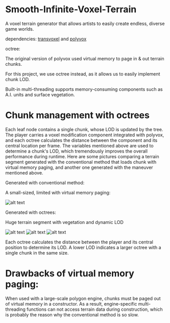# Smooth-Infinite-Voxel-Terrain
A voxel terrain generator that allows artists to easily create endless, diverse game worlds.

dependencies: [transvoxel](transvoxel.org) and [polyvox](volumesoffun.com)

octree: 

The original version of polyvox used virtual memory to page in & out terrain chunks.

For this project, we use octree instead, as it allows us to easily implement chunk LOD.

Built-in multi-threading supports memory-consuming components such as A.I. units and surface vegetation.

# Chunk management with octrees
Each leaf node contains a single chunk, whose LOD is updated by the tree. The player carries a voxel modification component integrated with polyvox, and each octree calculates the distance between the component and its central location per frame. The variables mentioned above are used to determine a chunk's LOD, which tremendously improves the overall performance during runtime. Here are some pictures comparing a terrain segment generated with the conventional method that loads chunk with virtual memory paging, and another one generated with the maneuver mentioned above.

Generated with conventional method:

A small-sized, limited with virtual memory paging:

![alt text](https://i2.wp.com/cplusplusgametricks.files.wordpress.com/2017/12/screen-shot-2017-12-19-at-10-38-31-pm.png?ssl=1&w=450)

Generated with octrees:

Huge terrain segment with vegetation and dynamic LOD

![alt text](https://i1.wp.com/cplusplusgametricks.files.wordpress.com/2018/01/screen-shot-2018-01-02-at-4-36-03-pm.png?ssl=1&w=450)
![alt text](https://i0.wp.com/cplusplusgametricks.files.wordpress.com/2018/01/screen-shot-2017-12-28-at-10-15-13-am.png?ssl=1&w=450)
![alt text](https://i1.wp.com/cplusplusgametricks.files.wordpress.com/2018/01/screen-shot-2018-01-02-at-4-36-54-pm.png?ssl=1&w=450)

Each octree calculates the distance between the player and its central position to determine its LOD. A lower LOD indicates a larger octree with a single chunk in the same size.

# Drawbacks of virtual memory paging:
When used with a large-scale polygon engine, chunks must be paged out of virtual memory in a constructor. As a result, engine-specific multi-threading functions can not access terrain data during construction, which is probably the reason why the conventional method is so slow.
